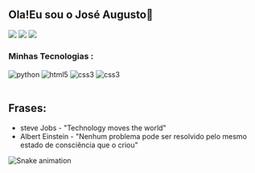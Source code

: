 ## Ola!Eu sou o José Augusto👋
 
 <div>   
  <a href="https://www.linkedin.com/in/jose-augusto-guimaraes-couto-39b103235/" target="_blank"><img src="https://img.shields.io/badge/-LinkedIn-%230077B5?style=for-the-badge&logo=linkedin&logoColor=white" target="_blank"></a> 
  <a href = "mailto:contatorajose.gcouto@gmail.com"><img src="https://img.shields.io/badge/-Gmail-%23333?style=for-the-badge&logo=gmail&logoColor=white" target="_blank"></a>
   <a href="https://www.instagram.com/Buga.py/" target="_blank"><img src="https://img.shields.io/badge/-Instagram-%23E4405F?style=for-the-badge&logo=instagram&logoColor=white" target="_blank">
</a>
 

### Minhas Tecnologias :
 
 <div style="display: inline_block">
  <img align="center" alt="python" heigth="60" src="https://img.shields.io/badge/Python-14354C?style=for-the-badge&logo=python&logoColor=white">
  <img align="center" alt="html5" heigth="60" src="https://img.shields.io/badge/HTML5-E34F26?style=for-the-badge&logo=html5&logoColor=white">
  <img align="center" alt="css3" heigth="60" src="https://img.shields.io/badge/CSS3-1572B6?style=for-the-badge&logo=css3&logoColor=white">
  <img align="center" alt="css3" heigth="60" src="https://img.shields.io/badge/JavaScript-F7DF1E?style=for-the-badge&logo=javascript&logoColor=black">
 </div><br/>
 
 ## Frases:
 - steve Jobs - "Technology moves the world"<br>
 - Albert Einstein - "Nenhum problema pode ser resolvido pelo mesmo estado
 de consciência que o criou"
 
<div align="lefth">
 
 ![Snake animation](https://github.com/JoseGcouto/JoseGcouto/blob/output/github-contribution-grid-snake.svg)
  
</div> 
